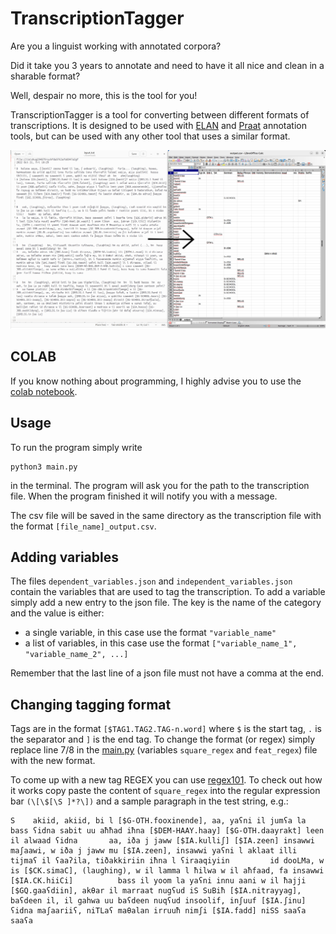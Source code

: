 # TranscriptionTagger
Are you a linguist working with annotated corpora?

Did it take you 3 years to annotate and need to have it all nice and clean in a sharable format?

Well, despair no more, this is the tool for you!

TranscriptionTagger is a tool for converting between different formats of transcriptions. 
It is designed to be used with [ELAN](https://tla.mpi.nl/tools/tla-tools/elan/) and [Praat](https://www.fon.hum.uva.nl/praat/) annotation tools,
but can be used with any other tool that uses a similar format.


![example image](example.png)

## COLAB
If you know nothing about programming, I highly advise you to use the [colab notebook](https://colab.research.google.com/github/nicofirst1/TranscriptionTagger/blob/main/main.ipynb).


## Usage
To run the program simply write
```
python3 main.py
```
in the terminal. 
The program will ask you for the path to the transcription file. When the program finished it will notify you with a message. 

The csv file will be saved in the same directory as the transcription file with the format 
`[file_name]_output.csv`.


## Adding variables
The files `dependent_variables.json` and `independent_variables.json` contain the variables that are used to tag the transcription.
To add a variable simply add a new entry to the json file. The key is the name of the category and the value is either:
- a single variable, in this case use the format `"variable_name"`
- a list of variables, in this case use the format `["variable_name_1", "variable_name_2", ...]`

Remember that the last line of a json file must not have a comma at the end.

## Changing tagging format
Tags are in the format `[$TAG1.TAG2.TAG-n.word]` where `$` is the start tag, `.` is the separator and `]` is the end tag.
To change the format (or regex) simply replace line 7/8 in the [main.py](./main.py) (variables `square_regex` and `feat_regex`) file with the new format.

To come up with a new tag REGEX you can use [regex101](https://regex101.com/). To check out how it works copy paste the 
content of `square_regex` into the regular expression bar `(\[\$[\S ]*?\])` and a sample paragraph in the test string, e.g.:
```
S    akiid, akiid, bi l [$G-OTH.fooxinende], aa, yaʕni il jumʕa la bass ʕidna sabit uu aħħad iħna [$DEM-HAAY.haay] [$G-OTH.daayrakt] leen il alwaad ʕidna       aa, iða j jaww [$IA.kulliʃ] [$IA.zeen] insawwi maʃaawi, w iða j jaww mu [$IA.zeen], insawwi yaʕni l aklaat illi tijmaʕ il ʕaaʔila, tiðakkiriin iħna l ʕiraaqiyiin         id dooLMa, w is [$CK.simaC], (laughing), w il lamma l ħilwa w il aħfaad, fa insawwi [$IA.CK.hiiCi]          bass il yoom la yaʕni innu aani w il ħajji [$GQ.gaaʕdiin], akθar il marraat nugʕud iS SuBiħ [$IA.nitrayyag], baʕdeen il, il gahwa uu baʕdeen nuqʕud insoolif, inʃuuf [$IA.ʃinu] ʕidna maʃaariiʕ, niTLaʕ maθalan irruuħ nimʃi [$IA.fadd] niSS saaʕa saaʕa   
```